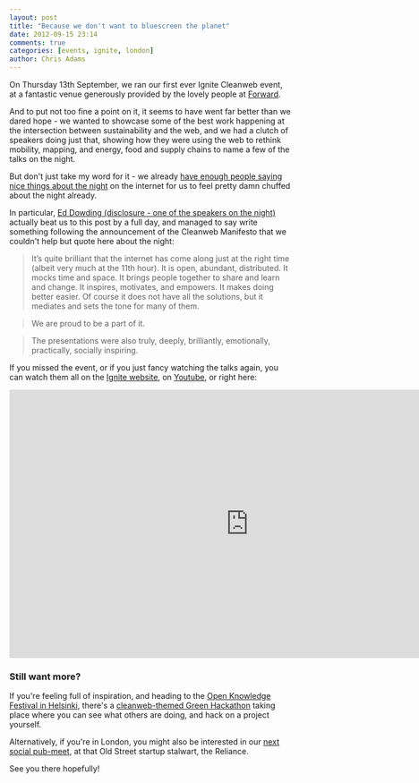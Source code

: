 ```yaml
---
layout: post
title: "Because we don't want to bluescreen the planet"
date: 2012-09-15 23:14
comments: true
categories: [events, ignite, london]
author: Chris Adams
---
```


On Thursday 13th September, we ran our first ever Ignite Cleanweb event, at a fantastic venue  generously provided by the lovely people at [Forward](http://forwardtechnology.co.uk).

And to put not too fine a point on it, it seems to have went far better than we dared hope - we wanted to showcase some of the best work happening at the intersection between sustainability and the web, and we had a clutch of speakers doing just that, showing how they were using the web to rethink mobility, mapping, and energy, food and supply chains to name a few of the talks on the night.

But don't just take my word for it - we already [have enough people saying nice things about the night](http://www.meetup.com/Cleanweb-London/events/72550332/) on the internet for us to feel pretty damn chuffed about the night already. 

In particular, [Ed Dowding (disclosure - one of the speakers on the night)](http://sustaination.co/2012/09/cleanweb-the-power-of-software-to-save-the-world/#) actually beat us to this post by a full day, and managed to say write something following the announcement of the Cleanweb Manifesto that we couldn't help but quote here about the night:

> It’s quite brilliant that the internet has come along just at the right time (albeit very much at the 11th hour). It is open, abundant, distributed. It mocks time and space. It brings people together to share and learn and change. It inspires, motivates, and empowers. It makes doing better easier. Of course it does not have all the solutions, but it mediates and sets the tone for many of them.

> We are proud to be a part of it.

> The presentations were also truly, deeply, brilliantly, emotionally, practically, socially inspiring.

If you missed the event, or if you just fancy watching the talks again, you can watch them all on the [Ignite website](http://igniteshow.com/events/ignite-cleanweb), on [Youtube](https://www.youtube.com/playlist?list=PLUPaWd5mPJEGJK0vLva0AEvRIj35DKl2e), or right here:

<iframe width="853" height="480" src="http://www.youtube.com/embed/videoseries?list=PLUPaWd5mPJEGJK0vLva0AEvRIj35DKl2e&amp;hl=en_US" frameborder="0" allowfullscreen></iframe>

### Still want more?

If you're feeling full of inspiration, and heading to the [Open Knowledge Festival in Helsinki](http://okfestival.org/), there's a [cleanweb-themed Green Hackathon](http://www.meetup.com/Cleanweb-London/events/81444932/) taking place where you can see what others are doing, and hack on a project yourself.

Alternatively, if you're in London, you might also be interested in our [next social pub-meet](http://www.meetup.com/Cleanweb-London/events/81444932/), at that Old Street startup stalwart, the Reliance. 

See you there hopefully!